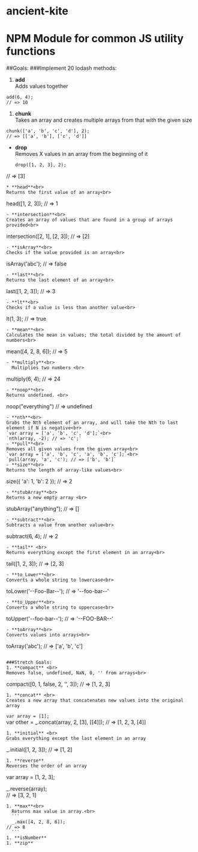 # ancient-kite
# NPM Module for common JS utility functions

##Goals:
###Implement 20 lodash methods:

1. **add** <br>
  Adds values together<br>
  ```
  add(6, 4);
  // => 10
  ```
1. **chunk**<br>
  Takes an array and creates multiple arrays from that with the given size<br>
  ```
  chunk(['a', 'b', 'c', 'd'], 2);
// => [['a', 'b'], ['c', 'd']]
  ```
* **drop**<br>
  Removes X values in an array from the beginning of it<br>
  ```
  drop([1, 2, 3], 2);
// => [3]
  ```
* **head**<br>
  Returns the first value of an array<br>
  ```
  head([1, 2, 3]);
// => 1
  ```
- **intersection**<br>
  Creates an array of values that are found in a group of arrays provided<br>
  ```
  intersection([2, 1], [2, 3]);
// => [2]
  ```
- **isArray**<br>
  Checks if the value provided is an array<br>
  ```
  isArray('abc');
// => false
  ```
- **last**<br>
  Returns the last element of an array<br>
  ```
  last([1, 2, 3]);
// => 3
  ```
- **lt**<br>
  Checks if a value is less than another value<br>
  ```
  lt(1, 3);
// => true
  ```
- **mean**<br>
  Calculates the mean in values; the total divided by the amount of numbers<br>
  ```
  mean([4, 2, 8, 6]);
// => 5
```
- **multiply**<br>
  Multiplies two numbers <br>
  ```
  multiply(6, 4);
// => 24
  ```
- **noop**<br>
  Returns undefined. <br>
  ```
  noop("everything") // => undefined
  ```
- **nth**<br>
  Grabs the Nth element of an array, and will take the Nth to last element if N is negative<br>
  `var array = ['a', 'b', 'c', 'd'];`<br>
  `nth(array, -2); // => 'c';`
- **pull**<br>
  Removes all given values from the given array<br>
  `var array = ['a', 'b', 'c', 'a', 'b', 'c'];`<br>
  `pull(array, 'a', 'c'); // => ['b', 'b']`
- **size**<br>
  Returns the length of array-like values<br>
  ```
  size({ 'a': 1, 'b': 2 });
// => 2
  ```
- **stubArray**<br>
  Returns a new empty array <br>
  ```
  stubArray("anything");
  // => []
  ```
- **subtract**<br>
  Subtracts a value from another value<br>
  ```
  subtract(6, 4);
// => 2
  ```
- **tail** <br>
  Returns everything except the first element in an array<br>
  ```
  tail([1, 2, 3]);
// => [2, 3]
  ```
- **to_Lower**<br>
  Converts a whole string to lowercase<br>
  ```
  toLower('--Foo-Bar--');
// => '--foo-bar--'
  ```
- **to_Upper**<br>
  Converts a whole string to uppercase<br>
  ```
  toUpper('--foo-bar--');
// => '--FOO-BAR--'
  ```
- **toArray**<br>
  Converts values into arrays<br>
  ```
  toArray('abc');
// => ['a', 'b', 'c']
  ```

###Stretch Goals:
1. **compact** <br>
  Removes false, undefined, NaN, 0, '' from arrays<br>
  ```
  compact([0, 1, false, 2, '', 3]);
  // => [1, 2, 3]
  ```
1. **concat** <br>
  Creates a new array that concatenates new values into the original array  

  ```
  `var array = [1];`  
  var other = _.concat(array, 2, [3], [[4]]); // => [1, 2, 3, [4]]
  ```
1. **initial** <br>
  Grabs everything except the last element in an array  
  ```
  _.initial([1, 2, 3]);
// => [1, 2]
  ```
1. **reverse**  
  Reverses the order of an array  
  ```
  var array = [1, 2, 3];  

_.reverse(array);  
// => [3, 2, 1]  
  ```
  1. **max**<br>
    Returns max value in array.<br>
    ```
    _.max([4, 2, 8, 6]);
// => 8
    ```
1. **isNumber**  
1. **zip**
